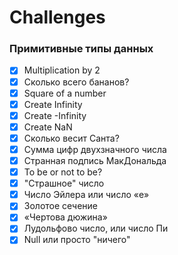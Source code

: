 # Challenges
### Примитивные типы данных
* [x] Multiplication by 2
* [x] Сколько всего бананов?
* [x] Square of a number
* [x] Create Infinity
* [x] Create -Infinity
* [x] Create NaN
* [x] Сколько весит Санта?
* [x] Сумма цифр двухзначного числа
* [x] Странная подпись МакДональда
* [x] To be or not to be?
* [x] "Страшное" число
* [x] Число Эйлера или число «е»
* [x] Золотое сечение
* [x] «Чертова дюжина»
* [x] Лудольфово число, или число Пи
* [x] Null или просто "ничего"